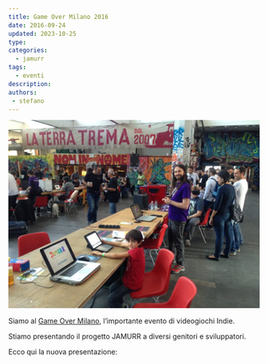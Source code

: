 ```yaml
---
title: Game Over Milano 2016
date: 2016-09-24
updated: 2023-10-25
type: 
categories:
  - jamurr
tags: 
  - eventi
description: 
authors: 
 - stefano
---
```

![](../../../assets/img/jamurr/GameOver2016_featured.jpg)

Siamo al [Game Over Milano](http://www.gameovermilano.org), l’importante evento di videogiochi Indie.

Stiamo presentando il progetto JAMURR a diversi genitori e sviluppatori.

Ecco qui la nuova presentazione: 


